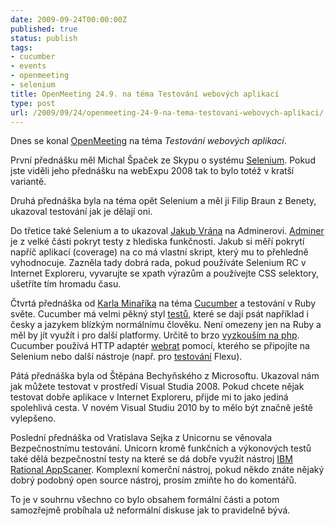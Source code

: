 ```yaml
---
date: 2009-09-24T00:00:00Z
published: true
status: publish
tags:
- cucumber
- events
- openmeeting
- selenium
title: OpenMeeting 24.9. na téma Testování webových aplikací
type: post
url: /2009/09/24/openmeeting-24-9-na-tema-testovani-webovych-aplikaci/
---
```


Dnes se konal <a href="http://www.openmeeting.biz">OpenMeeting</a> na téma <em>Testování webových aplikací</em>.

První přednášku měl Michal Špaček ze Skypu o systému <a href="http://seleniumhq.org/">Selenium</a>. Pokud jste viděli jeho přednášku na webExpu 2008 tak to bylo totéž v kratší variantě.

Druhá přednáška byla na téma opět Selenium a měl ji Filip Braun z Benety, ukazoval testování jak je dělají oni. 

Do třetice také Selenium a to ukazoval <a href="http://php.vrana.cz">Jakub Vrána</a> na Adminerovi. <a href="http://www.adminer.org">Adminer</a> je z velké části pokryt testy z hlediska funkčnosti. Jakub si měří pokrytí napříč aplikací (coverage) na co má vlastní skript, který mu to přehledně vyhodnocuje. Zazněla tady dobrá rada, pokud používáte Selenium RC v Internet Exploreru, vyvarujte se xpath výrazům a používejte CSS selektory, ušetříte tím hromadu času.

Čtvrtá přednáška od <a href="http://www.karmi.cz">Karla Minaříka</a> na téma <a href="http://cukes.info">Cucumber</a> a testování v Ruby světe. Cucumber má velmi pěkný styl <a href="http://www.test147.com/">testů</a>, které se dají psát například i česky a jazykem blízkým normálnímu člověku. Není omezeny jen na Ruby a měl by jít využít i pro další platformy. Určitě to brzo <a href="http://wiki.github.com/aslakhellesoy/cucumber/php">vyzkouším na php</a>. Cucumber používá HTTP adaptér <a href="http://wiki.github.com/brynary/webrat">webrat</a> pomocí, kterého se připojíte na Selenium nebo další nástroje (např. pro <a href="http://www.test147.com/testovaci">testování</a> Flexu). 

Pátá přednáška byla od Štěpána Bechyňského z Microsoftu. Ukazoval nám jak můžete testovat v prostředí Visual Studia 2008. Pokud chcete nějak testovat dobře aplikace v Internet Exploreru, přijde mi to jako jediná spolehlivá cesta. V novém Visual Studiu 2010 by to mělo být značně ještě vylepšeno.

Poslední přednáška od Vratislava Sejka z Unicornu se věnovala Bezpečnostnímu testování. Unicorn kromě funkčních a výkonových testů také dělá bezpečnostní testy na které se dá dobře využít nástroj <a href="http://www-01.ibm.com/software/awdtools/appscan/">IBM Rational AppScaner</a>. Komplexní komerční nástroj, pokud někdo znáte nějaký dobrý podobný open source nástroj, prosím zmiňte ho do komentářů.

To je v souhrnu všechno co bylo obsahem formální části a potom samozřejmě probíhala už neformální diskuse jak to pravidelně bývá.





 
